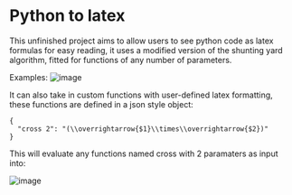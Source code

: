 # Python to latex

This unfinished project aims to allow users to see python code as latex formulas for easy reading, it uses a modified version of the shunting yard algorithm, fitted for functions of any number of parameters.  

Examples:
![image](https://user-images.githubusercontent.com/60682906/187249869-3499267e-faad-4a8f-9d68-7e8434bde3f4.png)  

It can also take in custom functions with user-defined latex formatting, these functions are defined in a json style object:  
```
{
  "cross 2": "(\\overrightarrow{$1}\\times\\overrightarrow{$2})"
}
```
This will evaluate any functions named cross with 2 paramaters as input into:  

![image](https://user-images.githubusercontent.com/60682906/187250444-0a071bf6-6074-4ee0-99d4-e8d72b3aa3db.png)
